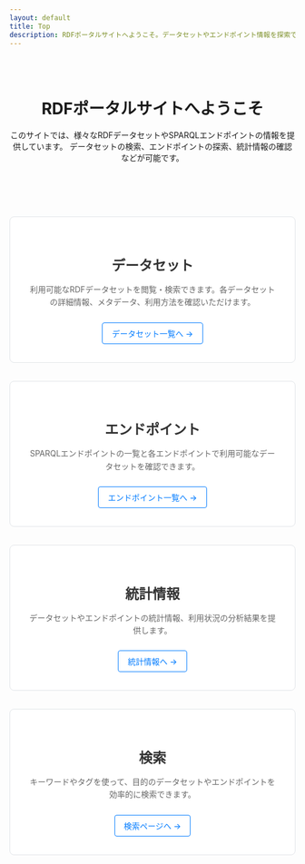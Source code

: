 ```yaml
---
layout: default
title: Top
description: RDFポータルサイトへようこそ。データセットやエンドポイント情報を探索できます。
---
```


<div class="page-hero">
  <h1 class="page-title">RDFポータルサイトへようこそ</h1>
  <p class="page-description">
    このサイトでは、様々なRDFデータセットやSPARQLエンドポイントの情報を提供しています。
    データセットの検索、エンドポイントの探索、統計情報の確認などが可能です。
  </p>
</div>

<div class="feature-grid">
  <div class="feature-card">
    <h3><a href="{{ '/datasets/' | relative_url }}">データセット</a></h3>
    <p>利用可能なRDFデータセットを閲覧・検索できます。各データセットの詳細情報、メタデータ、利用方法を確認いただけます。</p>
    <a href="{{ '/datasets/' | relative_url }}" class="feature-link">データセット一覧へ →</a>
  </div>

  <div class="feature-card">
    <h3><a href="{{ '/endpoints/' | relative_url }}">エンドポイント</a></h3>
    <p>SPARQLエンドポイントの一覧と各エンドポイントで利用可能なデータセットを確認できます。</p>
    <a href="{{ '/endpoints/' | relative_url }}" class="feature-link">エンドポイント一覧へ →</a>
  </div>

  <div class="feature-card">
    <h3><a href="{{ '/statistics/' | relative_url }}">統計情報</a></h3>
    <p>データセットやエンドポイントの統計情報、利用状況の分析結果を提供します。</p>
    <a href="{{ '/statistics/' | relative_url }}" class="feature-link">統計情報へ →</a>
  </div>

  <div class="feature-card">
    <h3><a href="{{ '/search/' | relative_url }}">検索</a></h3>
    <p>キーワードやタグを使って、目的のデータセットやエンドポイントを効率的に検索できます。</p>
    <a href="{{ '/search/' | relative_url }}" class="feature-link">検索ページへ →</a>
  </div>
</div>

<style>
.page-hero {
  text-align: center;
  margin-bottom: 3rem;
  padding: 2rem 0;
}

.feature-grid {
  display: grid;
  grid-template-columns: repeat(auto-fit, minmax(280px, 1fr));
  gap: 2rem;
  margin-top: 2rem;
}

.feature-card {
  background: #fff;
  border: 1px solid #e1e4e8;
  border-radius: 8px;
  padding: 2rem;
  text-align: center;
  transition: all 0.2s ease;
}

.feature-card:hover {
  box-shadow: 0 8px 25px rgba(0,0,0,0.1);
  transform: translateY(-2px);
}

.feature-card h3 {
  margin-bottom: 1rem;
  font-size: 1.5rem;
  color: #333;
}

.feature-card h3 a {
  color: inherit;
  text-decoration: none;
}

.feature-card h3 a:hover {
  color: #007bff;
}

.feature-card p {
  color: #666;
  line-height: 1.6;
  margin-bottom: 1.5rem;
}

.feature-link {
  display: inline-block;
  color: #007bff;
  font-weight: 500;
  text-decoration: none;
  padding: 8px 16px;
  border: 1px solid #007bff;
  border-radius: 4px;
  transition: all 0.2s ease;
}

.feature-link:hover {
  background-color: #007bff;
  color: #fff;
  text-decoration: none;
}

@media (max-width: 768px) {
  .page-hero {
    padding: 1rem 0;
  }
  
  .feature-grid {
    grid-template-columns: 1fr;
    gap: 1.5rem;
  }
  
  .feature-card {
    padding: 1.5rem;
  }
}
</style>
